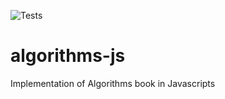 ![Tests](https://github.com/sytranvn/algorithms-js/actions/workflows/node.js.yml/badge.svg)

# algorithms-js
Implementation of Algorithms book in Javascripts
